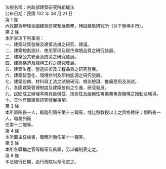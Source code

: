 法規名稱：內政部建築研究所組織法  
公布日期：民國 102 年 08 月 21 日  
第 1 條  
內政部為辦理全國建築研究發展業務，特設建築研究所（以下簡稱本所）。  
第 2 條  
本所掌理下列事項：  
一、建築政策發展及建築法規之研究、建議。  
二、建築規劃設計、使用管理及居住環境品質之研究發展。  
三、建築公共安全及防災之研究發展。  
四、建築構造及結構工程之研究發展。  
五、建築生產、營造技術及工程品質之研究發展。  
六、建築智慧化、環境控制及節約能源之研究發展。  
七、建築設備、材料與工法之試驗研究、檢測驗證、推廣應用及測試。  
八、各國建築管理制度及建築技術之引進、研究發展。  
九、民間成立辦理本條具自償性、技術性及服務性等業務專責機構之推動及輔導。  
十、其他有關建築研究發展事項。  
第 3 條  
本所置所長一人，職務列簡任第十三職等，或比照教授以上之資格聘任；副所長一人，職務列簡  
任第十二職等。  
第 4 條  
本所置主任秘書，職務列簡任第十一職等。  
第 5 條  
本所各職稱之官等職等及員額，另以編制表定之。  
第 6 條  
本法施行日期，由行政院以命令定之。  


